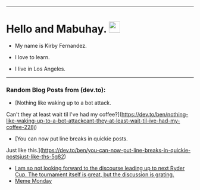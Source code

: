 
<img src="https://komarev.com/ghpvc/?username=kirbygit&style=flat-square&color=blue" alt=""/>

---
<h1>
  Hello and Mabuhay.
  <img src="https://media.giphy.com/media/hvRJCLFzcasrR4ia7z/giphy.gif" width="30px"/>
</h1>

- My name is Kirby Fernandez.

- I love to learn.

- I live in Los Angeles.

---

### Random Blog Posts from (dev.to):
<!-- BLOG-POST-LIST:START -->
- [Nothing like waking up to a bot attack.

Can&#39;t they at least wait til I&#39;ve had my coffee?](https://dev.to/ben/nothing-like-waking-up-to-a-bot-attackcant-they-at-least-wait-til-ive-had-my-coffee-228j)
- [You can now put line breaks in quickie posts.

Just like this.](https://dev.to/ben/you-can-now-put-line-breaks-in-quickie-postsjust-like-ths-5g82)
- [I am so not looking forward to the discourse leading up to next Ryder Cup. The tournament itself is great, but the discussion is grating.](https://dev.to/ben/i-am-so-not-looking-forward-to-the-discourse-leading-up-to-next-ryder-cup-the-tournament-itself-is-47i4)
- [Meme Monday](https://dev.to/ben/meme-monday-50jm)
<!-- BLOG-POST-LIST:END -->
